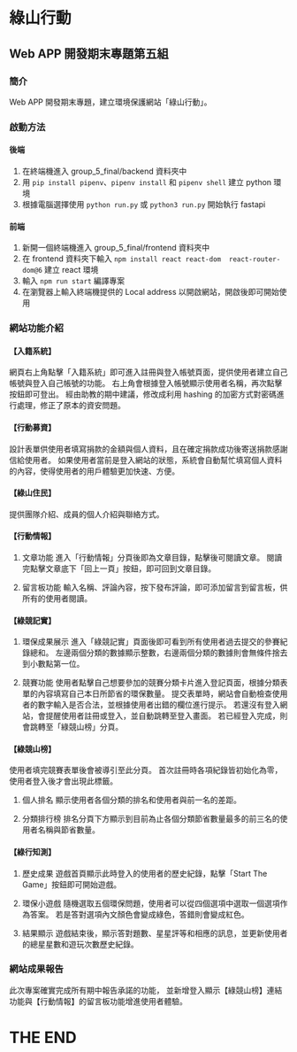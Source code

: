 # 綠山行動
## Web APP 開發期末專題第五組

### 簡介
Web APP 開發期末專題，建立環境保護網站「綠山行動」。

### 啟動方法
#### 後端

1. 在終端機進入 group_5_final/backend 資料夾中
2. 用 `pip install pipenv`、`pipenv install` 和 `pipenv shell` 建立 python 環境
3. 根據電腦選擇使用 `python run.py` 或 `python3 run.py` 開始執行 fastapi

#### 前端

1. 新開一個終端機進入 group_5_final/frontend 資料夾中
2. 在 frontend 資料夾下輸入 `npm install react react-dom  react-router-dom@6` 建立 react 環境
3. 輸入 `npm run start` 編譯專案
4. 在瀏覽器上輸入終端機提供的 Local address 以開啟網站，開啟後即可開始使用

### 網站功能介紹
#### 【入籍系統】
網頁右上角點擊「入籍系統」即可進入註冊與登入帳號頁面，提供使用者建立自己帳號與登入自己帳號的功能。
右上角會根據登入帳號顯示使用者名稱，再次點擊按鈕即可登出。
經由助教的期中建議，修改成利用 hashing 的加密方式對密碼進行處理，修正了原本的資安問題。

#### 【行動募資】
設計表單供使用者填寫捐款的金額與個人資料，且在確定捐款成功後寄送捐款感謝信給使用者。
如果使用者當前是登入網站的狀態，系統會自動幫忙填寫個人資料的內容，使得使用者的用戶體驗更加快速、方便。

#### 【綠山住民】
提供團隊介紹、成員的個人介紹與聯絡方式。

#### 【行動情報】
1. 文章功能
進入「行動情報」分頁後即為文章目錄，點擊後可閱讀文章。
閱讀完點擊文章底下「回上一頁」按鈕，即可回到文章目錄。

2. 留言板功能
輸入名稱、評論內容，按下發布評論，即可添加留言到留言板，供所有的使用者閱讀。

#### 【綠競記實】
1. 環保成果展示
進入「綠競記實」頁面後即可看到所有使用者過去提交的參賽紀錄總和。
左邊兩個分類的數據顯示整數，右邊兩個分類的數據則會無條件捨去到小數點第一位。

2. 競賽功能 
使用者點擊自己想要參加的競賽分類卡片進入登記頁面，根據分類表單的內容填寫自己本日所節省的環保數量。
提交表單時，網站會自動檢查使用者的數字輸入是否合法，並根據使用者出錯的欄位進行提示。
若還沒有登入網站，會提醒使用者註冊或登入，並自動跳轉至登入畫面。
若已經登入完成，則會跳轉至「綠競山榜」分頁。

#### 【綠競山榜】
使用者填完競賽表單後會被導引至此分頁。
首次註冊時各項紀錄皆初始化為零，使用者登入後才會出現此標籤。
1. 個人排名
顯示使用者各個分類的排名和使用者與前一名的差距。

2. 分類排行榜
排名分頁下方顯示到目前為止各個分類節省數量最多的前三名的使用者名稱與節省數量。

#### 【綠行知測】
1. 歷史成果
遊戲首頁顯示此時登入的使用者的歷史紀錄，點擊「Start The Game」按鈕即可開始遊戲。

2. 環保小遊戲
隨機選取五個環保問題，使用者可以從四個選項中選取一個選項作為答案。
若是答對選項內文顏色會變成綠色，答錯則會變成紅色。

2. 結果顯示
遊戲結束後，顯示答對題數、星星評等和相應的訊息，並更新使用者的總星星數和遊玩次數歷史紀錄。

### 網站成果報告
此次專案確實完成所有期中報告承諾的功能，
並新增登入顯示【綠競山榜】連結功能與【行動情報】的留言板功能增進使用者體驗。

# THE END